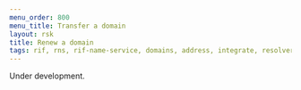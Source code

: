 ```yaml
---
menu_order: 800
menu_title: Transfer a domain
layout: rsk
title: Renew a domain
tags: rif, rns, rif-name-service, domains, address, integrate, resolver, node, sdk, libraries, infrastructure, protocols, mvp, design, rbtc, defi, decentralized, quick-start, guides, tutorial, networks, dapps, tools, rootstock, rsk, ethereum, smart-contracts, install, get-started, how-to, mainnet, testnet, contracts, wallets, web3, crypto
---
```


Under development.
